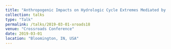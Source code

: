 ```yaml
---
title: "Anthropogenic Impacts on Hydrologic Cycle Extremes Mediated by Large-Scale Atmospheric Turbulence"
collection: talks
type: "Talk"
permalink: /talks/2019-03-01-xroads18
venue: "Crossroads Conference"
date: 2019-03-01
location: "Bloomington, IN, USA"
---
```

